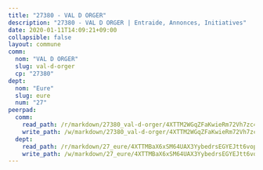 ```yaml
---
title: "27380 - VAL D ORGER"
description: "27380 - VAL D ORGER | Entraide, Annonces, Initiatives"
date: 2020-01-11T14:09:21+09:00
collapsible: false
layout: commune
comm:
  nom: "VAL D ORGER"
  slug: val-d-orger
  cp: "27380"
dept:
  nom: "Eure"
  slug: eure
  num: "27"
peerpad:
  comm:
    read_path: /r/markdown/27380_val-d-orger/4XTTM2WGqZFaKwieRm72Vh7zc4dfFjrtcNQ9yWirGVHbiFgQe
    write_path: /w/markdown/27380_val-d-orger/4XTTM2WGqZFaKwieRm72Vh7zc4dfFjrtcNQ9yWirGVHbiFgQe-K3TgU3o8tSbCSEuNRtu7ejYQXaoqaucs3p7jdXJN35cLhesWeQ92jMwv9wBTWwa1F6hgheuVxZAQQJVzTY3Zeqav9TAGrLDpjbLpowbjcwmyN4hEyVLzoaPN3tp9NsZPpEw99i4e
  dept:
    read_path: /r/markdown/27_eure/4XTTMBaX6xSM64UAX3YybedrsEGYEJtt6vopdQsPEFtGijgwg
    write_path: /w/markdown/27_eure/4XTTMBaX6xSM64UAX3YybedrsEGYEJtt6vopdQsPEFtGijgwg-K3TgUmjy61Gu7ZFzjoVmiacXP2Rc4pq6sxVCYUX3mFQZWQw9yCKsEoAMagtuW4jJTYhK96DsWW4cPmZLagvQNZ34BscGcu4btrtJibt18c1mpqofaWe6Q3RartDiuMTjY7NrsH4r
---
```



